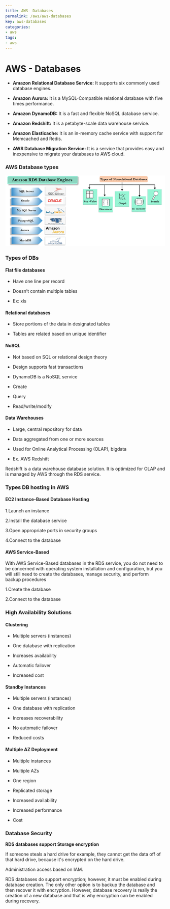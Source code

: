 ```yaml
---
title: AWS- Databases
permalink: /aws/aws-databases
key: aws-databases
categories:
- aws
tags:
- aws
---
```



AWS - Databases
============

-   **Amazon Relational Database Service:** It supports six commonly used
    database engines.

-   **Amazon Aurora:** It is a MySQL-Compatible relational database with five
    times performance.

-   **Amazon DynamoDB:** It is a fast and flexible NoSQL database service.

-   **Amazon Redshift:** It is a petabyte-scale data warehouse service.

-   **Amazon Elasticache:** It is an in-memory cache service with support for
    Memcached and Redis.

-   **AWS Database Migration Service:** It is a service that provides easy and
    inexpensive to migrate your databases to AWS cloud.

### AWS Database types

![](media/c55c4de28c57e6a3389f2d04e25ca762.png)

### Types of DBs

#### Flat file databases

-   Have one line per record

-   Doesn’t contain multiple tables

-   Ex: xls

#### Relational databases

-   Store portions of the data in designated tables

-   Tables are related based on unique identifier

#### NoSQL

-   Not based on SQL or relational design theory

-   Design supports fast transactions

-   DynamoDB is a NoSQL service

-   Create

-   Query

-   Read/write/modify

#### Data Warehouses

-   Large, central repository for data

-   Data aggregated from one or more sources

-   Used for Online Analytical Processing (OLAP), bigdata

-   Ex. AWS Redshift

Redshift is a data warehouse database solution. It is optimized for OLAP and is
managed by AWS through the RDS service.

### Types DB hosting in AWS

#### EC2 Instance-Based Database Hosting

1.Launch an instance

2.Install the database service

3.Open appropriate ports in security groups

4.Connect to the database

#### AWS Service-Based

With AWS Service-Based databases in the RDS service, you do not need to be
concerned with operating system installation and configuration, but you will
still need to create the databases, manage security, and perform backup
procedures

1.Create the database

2.Connect to the database

### High Availability Solutions

#### Clustering

-   Multiple servers (instances)

-   One database with replication

-   Increases availability

-   Automatic failover

-   Increased cost

#### Standby Instances

-   Multiple servers (instances)

-   One database with replication

-   Increases recoverability

-   No automatic failover

-   Reduced costs

#### Multiple AZ Deployment

-   Multiple instances

-   Multiple AZs

-   One region

-   Replicated storage

-   Increased availability

-   Increased performance

-   Cost

### Database Security

**RDS databases support Storage encryption**

If someone steals a hard drive for example, they cannot get the data off of that
hard drive, because it's encrypted on the hard drive.

Administration access based on IAM.

RDS databases do support encryption; however, it must be enabled during database
creation. The only other option is to backup the database and then recover it
with encryption. However, database recovery is really the creation of a new
database and that is why encryption can be enabled during recovery.
